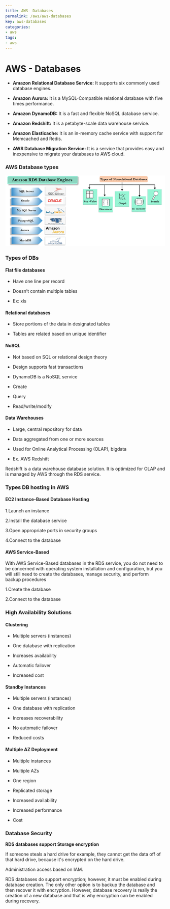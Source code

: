 ```yaml
---
title: AWS- Databases
permalink: /aws/aws-databases
key: aws-databases
categories:
- aws
tags:
- aws
---
```



AWS - Databases
============

-   **Amazon Relational Database Service:** It supports six commonly used
    database engines.

-   **Amazon Aurora:** It is a MySQL-Compatible relational database with five
    times performance.

-   **Amazon DynamoDB:** It is a fast and flexible NoSQL database service.

-   **Amazon Redshift:** It is a petabyte-scale data warehouse service.

-   **Amazon Elasticache:** It is an in-memory cache service with support for
    Memcached and Redis.

-   **AWS Database Migration Service:** It is a service that provides easy and
    inexpensive to migrate your databases to AWS cloud.

### AWS Database types

![](media/c55c4de28c57e6a3389f2d04e25ca762.png)

### Types of DBs

#### Flat file databases

-   Have one line per record

-   Doesn’t contain multiple tables

-   Ex: xls

#### Relational databases

-   Store portions of the data in designated tables

-   Tables are related based on unique identifier

#### NoSQL

-   Not based on SQL or relational design theory

-   Design supports fast transactions

-   DynamoDB is a NoSQL service

-   Create

-   Query

-   Read/write/modify

#### Data Warehouses

-   Large, central repository for data

-   Data aggregated from one or more sources

-   Used for Online Analytical Processing (OLAP), bigdata

-   Ex. AWS Redshift

Redshift is a data warehouse database solution. It is optimized for OLAP and is
managed by AWS through the RDS service.

### Types DB hosting in AWS

#### EC2 Instance-Based Database Hosting

1.Launch an instance

2.Install the database service

3.Open appropriate ports in security groups

4.Connect to the database

#### AWS Service-Based

With AWS Service-Based databases in the RDS service, you do not need to be
concerned with operating system installation and configuration, but you will
still need to create the databases, manage security, and perform backup
procedures

1.Create the database

2.Connect to the database

### High Availability Solutions

#### Clustering

-   Multiple servers (instances)

-   One database with replication

-   Increases availability

-   Automatic failover

-   Increased cost

#### Standby Instances

-   Multiple servers (instances)

-   One database with replication

-   Increases recoverability

-   No automatic failover

-   Reduced costs

#### Multiple AZ Deployment

-   Multiple instances

-   Multiple AZs

-   One region

-   Replicated storage

-   Increased availability

-   Increased performance

-   Cost

### Database Security

**RDS databases support Storage encryption**

If someone steals a hard drive for example, they cannot get the data off of that
hard drive, because it's encrypted on the hard drive.

Administration access based on IAM.

RDS databases do support encryption; however, it must be enabled during database
creation. The only other option is to backup the database and then recover it
with encryption. However, database recovery is really the creation of a new
database and that is why encryption can be enabled during recovery.
